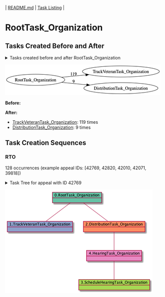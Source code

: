 | [README.md](/README.md) | [Task Listing](tasklist.md) |

# RootTask_Organization

## Tasks Created Before and After

<details><summary>Tasks created before and after RootTask_Organization</summary>

```
digraph G {
rankdir="LR";
"RootTask_Organization" -> "TrackVeteranTask_Organization" [label=119]
"RootTask_Organization" -> "DistributionTask_Organization" [label=9]
}
```
</details>

![RootTask_Organization](dot/RootTask_Organization.dot.png)

**Before:**


**After:**

   * [TrackVeteranTask_Organization](TrackVeteranTask_Organization.md): 119 times
   * [DistributionTask_Organization](DistributionTask_Organization.md): 9 times

## Task Creation Sequences

### RTO

128 occurrences (example appeal IDs: [42769, 42820, 42010, 42071, 39818])

<details><summary>Task Tree for appeal with ID 42769</summary>

```
@startuml
object 0.RootTask_Organization #66c2a5
object 1.TrackVeteranTask_Organization #8da0cb
object 2.DistributionTask_Organization #fc8d62
object 3.ScheduleHearingTask_Organization #a6d854
object 4.HearingTask_Organization #e78ac3
0.RootTask_Organization -- 1.TrackVeteranTask_Organization
0.RootTask_Organization -- 2.DistributionTask_Organization
4.HearingTask_Organization -- 3.ScheduleHearingTask_Organization
2.DistributionTask_Organization -- 4.HearingTask_Organization
@enduml
```
</details>

![RTO-42769](uml/RTO-42769.png)


